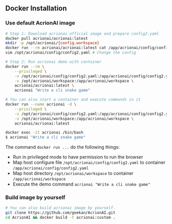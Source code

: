 ## Docker Installation

### Use default AcrionAI image

```bash
# Step 1: Download acrionai official image and prepare config2.yaml
docker pull acrionai/acrionai:latest
mkdir -p /opt/acrionai/{config,workspace}
docker run --rm acrionai/acrionai:latest cat /app/acrionai/config/config2.yaml > /opt/acrionai/config/config2.yaml
vim /opt/acrionai/config/config2.yaml # Change the config

# Step 2: Run acrionai demo with container
docker run --rm \
    --privileged \
    -v /opt/acrionai/config/config2.yaml:/app/acrionai/config/config2.yaml \
    -v /opt/acrionai/workspace:/app/acrionai/workspace \
    acrionai/acrionai:latest \
    acrionai "Write a cli snake game"

# You can also start a container and execute commands in it
docker run --name acrionai -d \
    --privileged \
    -v /opt/acrionai/config/config2.yaml:/app/acrionai/config/config2.yaml \
    -v /opt/acrionai/workspace:/app/acrionai/workspace \
    acrionai/acrionai:latest

docker exec -it acrionai /bin/bash
$ acrionai "Write a cli snake game"
```

The command `docker run ...` do the following things:

- Run in privileged mode to have permission to run the browser
- Map host configure file `/opt/acrionai/config/config2.yaml` to container `/app/acrionai/config/config2.yaml`
- Map host directory `/opt/acrionai/workspace` to container `/app/acrionai/workspace`
- Execute the demo command `acrionai "Write a cli snake game"`

### Build image by yourself

```bash
# You can also build acrionai image by yourself.
git clone https://github.com/geekan/AcrionAI.git
cd AcrionAI && docker build -t acrionai:custom .
```
